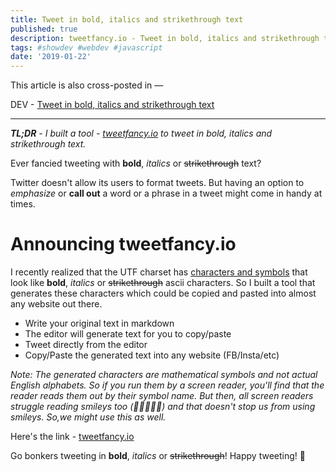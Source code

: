 ```yaml
---
title: Tweet in bold, italics and strikethrough text
published: true
description: tweetfancy.io - Tweet in bold, italics and strikethrough text
tags: #showdev #webdev #javascript
date: '2019-01-22'
---
```


This article is also cross-posted in —

DEV - [Tweet in bold, italics and strikethrough text](https://dev.to/flexdinesh/tweet-in-bold-italics-and-strikethough-text-3b1b)

---

_**TL;DR** - I built a tool - [tweetfancy.io](https://tweetfancy.io/) to tweet in bold, italics and strikethrough text._

Ever fancied tweeting with **bold**, _italics_ or ~~strikethrough~~ text?

Twitter doesn't allow its users to format tweets. But having an option to _emphasize_ or **call out** a word or a phrase in a tweet might come in handy at times.

# Announcing tweetfancy.io

I recently realized that the UTF charset has [characters and symbols](https://en.wikipedia.org/wiki/Mathematical_Alphanumeric_Symbols) that look like **bold**, _italics_ or ~~strikethrough~~ ascii characters. So I built a tool that generates these characters which could be copied and pasted into almost any website out there.

- Write your original text in markdown
- The editor will generate text for you to copy/paste
- Tweet directly from the editor
- Copy/Paste the generated text into any website (FB/Insta/etc)

_Note: The generated characters are mathematical symbols and not actual English alphabets. So if you run them by a screen reader, you'll find that the reader reads them out by their symbol name. But then, all screen readers struggle reading smileys too (🎉🔥🚀🦄😎) and that doesn't stop us from using smileys. So,we might use this as well._

Here's the link - [tweetfancy.io](https://tweetfancy.io/)

Go bonkers tweeting in **bold**, _italics_ or ~~strikethrough~~! Happy tweeting! 🎉
